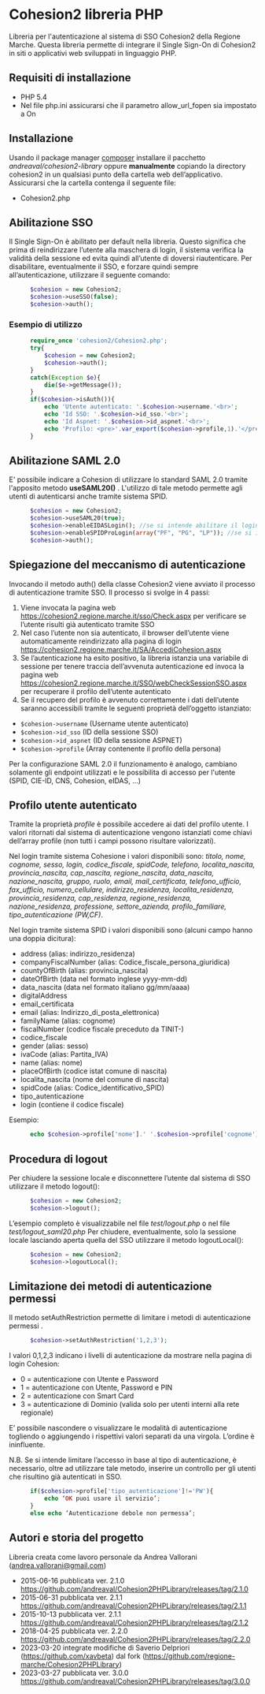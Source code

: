 # Cohesion2 libreria PHP
Libreria per l'autenticazione al sistema di SSO Cohesion2 della Regione Marche. 
Questa libreria  permette di integrare il  Single Sign-On di Cohesion2 in siti o applicativi web sviluppati in linguaggio PHP. 

## Requisiti di installazione
* PHP 5.4
* Nel file php.ini  assicurarsi che il parametro allow_url_fopen sia impostato a On

## Installazione
Usando il package manager [composer](https://getcomposer.org/) installare il pacchetto *andreaval/cohesion2-library*
oppure
**manualmente** copiando la directory cohesion2 in un qualsiasi punto della cartella web dell’applicativo. Assicurarsi che la cartella contenga il seguente file:
-	Cohesion2.php

## Abilitazione SSO
Il Single Sign-On è abilitato per default nella libreria. Questo significa che prima di reindirizzare l’utente alla maschera di login, il sistema verifica la validità della sessione ed evita quindi all’utente di doversi riautenticare.
Per disabilitare, eventualmente il SSO, e forzare quindi sempre all’autenticazione, utilizzare il seguente comando:

```php
      $cohesion = new Cohesion2;
      $cohesion->useSSO(false);
      $cohesion->auth();
```

### Esempio di utilizzo

```php
      require_once 'cohesion2/Cohesion2.php';
      try{
          $cohesion = new Cohesion2;
          $cohesion->auth();
      }
      catch(Exception $e){
          die($e->getMessage());
      }
      if($cohesion->isAuth()){
          echo 'Utente autenticato: '.$cohesion->username.'<br>';
          echo 'Id SSO: '.$cohesion->id_sso.'<br>';
          echo 'Id Aspnet: '.$cohesion->id_aspnet.'<br>';
          echo 'Profilo: <pre>'.var_export($cohesion->profile,1).'</pre>';
      } 
```

## Abilitazione SAML 2.0
E' possibile indicare a Cohesion di utilizzare lo standard SAML 2.0 tramite l'apposito metodo **useSAML20()** . L'utilizzo di tale metodo permette agli utenti di autenticarsi anche tramite sistema SPID.

```php
      $cohesion = new Cohesion2;
      $cohesion->useSAML20(true);
      $cohesion->enableEIDASLogin(); //se si intende abilitare il login eIDAS
      $cohesion->enableSPIDProLogin(array("PF", "PG", "LP")); //se si intende abilitare il login SPID Professionale
      $cohesion->auth();
```

## Spiegazione del meccanismo di autenticazione
Invocando il metodo auth() della classe Cohesion2 viene avviato il processo di autenticazione tramite SSO. Il processo si svolge in 4 passi:

1. Viene invocata la pagina web https://cohesion2.regione.marche.it/sso/Check.aspx per verificare se l’utente risulti già autenticato tramite SSO
2. Nel caso l’utente non sia autenticato, il browser dell’utente viene automaticamente reindirizzato alla pagina di login https://cohesion2.regione.marche.it/SA/AccediCohesion.aspx
3. Se l’autenticazione ha esito positivo, la libreria istanzia una variabile di sessione per tenere traccia dell’avvenuta autenticazione ed invoca la pagina web https://cohesion2.regione.marche.it/SSO/webCheckSessionSSO.aspx per recuperare il profilo dell’utente autenticato
4. Se il recupero del profilo è avvenuto correttamente i dati dell’utente saranno accessibili tramite le seguenti proprietà dell’oggetto istanziato:
- `$cohesion->username` (Username utente autenticato)
- `$cohesion->id_sso` (ID della sessione SSO)
- `$cohesion->id_aspnet` (ID della sessione ASPNET)
- `$cohesion->profile` (Array contenente il profilo della persona)

Per la configurazione SAML 2.0 il funzionamento è analogo, cambiano solamente gli endpoint utilizzati e le possibilita di accesso per l'utente (SPID, CIE-ID, CNS, Cohesion, eIDAS, ...)

## Profilo utente autenticato
Tramite la proprietà  *profile*  è possibile accedere ai dati del profilo utente. 
I valori ritornati dal sistema di autenticazione vengono istanziati come chiavi dell’array profile (non tutti i campi possono risultare valorizzati).

Nel login tramite sistema Cohesione i valori disponibili sono:
*titolo, nome, cognome, sesso, login, codice_fiscale, spidCode, telefono, localita_nascita, provincia_nascita, cap_nascita, regione_nascita,
data_nascita, nazione_nascita, gruppo, ruolo, email, mail_certificata, telefono_ufficio, fax_ufficio, numero_cellulare, 
indirizzo_residenza, localita_residenza, provincia_residenza, cap_residenza, regione_residenza, nazione_residenza, professione, 
settore_azienda, profilo_familiare, tipo_autenticazione (PW,CF)*.

Nel login tramite sistema SPID i valori disponibili sono (alcuni campo hanno una doppia dicitura):
- address (alias: indirizzo_residenza)
- companyFiscalNumber (alias: Codice_fiscale_persona_giuridica)
- countyOfBirth (alias: provincia_nascita)
- dateOfBirth (data nel formato inglese yyyy-mm-dd)
- data_nascita (data nel formato italiano gg/mm/aaaa)
- digitalAddress
- email_certificata
- email (alias: Indirizzo_di_posta_elettronica)
- familyName (alias: cognome)
- fiscalNumber (codice fiscale preceduto da TINIT-)
- codice_fiscale
- gender (alias: sesso)
- ivaCode (alias: Partita_IVA)
- name (alias: nome)
- placeOfBirth (codice istat comune di nascita)
- localita_nascita (nome del comune di nascita)
- spidCode (alias: Codice_identificativo_SPID)
- tipo_autenticazione
- login (contiene il codice fiscale)

Esempio:

```php
      echo $cohesion->profile['nome'].' '.$cohesion->profile['cognome'];
```

## Procedura di logout
Per chiudere la sessione locale e disconnettere l’utente dal sistema di SSO utilizzare il metodo logout():

```php
      $cohesion = new Cohesion2;
      $cohesion->logout();
```

L’esempio completo è visualizzabile nel file *test/logout.php* o nel file *test/logout_saml20.php*
Per chiudere, eventualmente, solo la sessione locale lasciando aperta quella del SSO utilizzare il metodo logoutLocal():

```php
      $cohesion = new Cohesion2;
      $cohesion->logoutLocal();
```

## Limitazione dei metodi di autenticazione permessi
Il metodo setAuthRestriction  permette di limitare i metodi di autenticazione permessi .

```php
      $cohesion->setAuthRestriction('1,2,3');
```

I valori 0,1,2,3 indicano i livelli di autenticazione da mostrare nella pagina di login Cohesion:

- 0 = autenticazione con Utente e Password
- 1 = autenticazione con Utente, Password e PIN
- 2 = autenticazione con Smart Card
- 3 = autenticazione di Dominio (valida solo per utenti interni alla rete regionale)

E’ possibile nascondere o visualizzare le modalità di autenticazione togliendo o aggiungendo i rispettivi valori separati da una virgola. L’ordine è ininfluente.

N.B. Se si intende limitare l’accesso in base al tipo di autenticazione, è necessario, oltre ad utilizzare tale metodo, inserire un controllo per gli utenti che risultino già autenticati in SSO.

```php
      if($cohesion->profile['tipo_autenticazione']!='PW'){
          echo ‘OK puoi usare il servizio’;
      }
      else echo ‘Autenticazione debole non permessa’;
```

## Autori e storia del progetto
Libreria creata come lavoro personale da Andrea Vallorani (andrea.vallorani@gmail.com)

- 2015-06-16 pubblicata ver. 2.1.0 https://github.com/andreaval/Cohesion2PHPLibrary/releases/tag/2.1.0
- 2015-06-31 pubblicata ver. 2.1.1 https://github.com/andreaval/Cohesion2PHPLibrary/releases/tag/2.1.1
- 2015-10-13 pubblicata ver. 2.1.1 https://github.com/andreaval/Cohesion2PHPLibrary/releases/tag/2.1.2
- 2018-04-25 pubblicata ver. 2.2.0 https://github.com/andreaval/Cohesion2PHPLibrary/releases/tag/2.2.0
- 2023-03-20 integrate modifiche di Saverio Delpriori (https://github.com/xavbeta) dal fork (https://github.com/regione-marche/Cohesion2PHPLibrary)
- 2023-03-27 pubblicata ver. 3.0.0 https://github.com/andreaval/Cohesion2PHPLibrary/releases/tag/3.0.0
